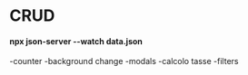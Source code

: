 # CRUD

#### npx json-server --watch data.json

-counter
-background change
-modals
-calcolo tasse
-filters
